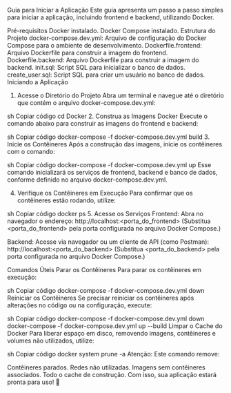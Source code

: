 Guia para Iniciar a Aplicação
Este guia apresenta um passo a passo simples para iniciar a aplicação, incluindo frontend e backend, utilizando Docker.

Pré-requisitos
Docker instalado.
Docker Compose instalado.
Estrutura do Projeto
docker-compose.dev.yml: Arquivo de configuração do Docker Compose para o ambiente de desenvolvimento.
Dockerfile.frontend: Arquivo Dockerfile para construir a imagem do frontend.
Dockerfile.backend: Arquivo Dockerfile para construir a imagem do backend.
init.sql: Script SQL para inicializar o banco de dados.
create_user.sql: Script SQL para criar um usuário no banco de dados.
Iniciando a Aplicação
1. Acesse o Diretório do Projeto
Abra um terminal e navegue até o diretório que contém o arquivo docker-compose.dev.yml:

sh
Copiar código
cd Docker
2. Construa as Imagens Docker
Execute o comando abaixo para construir as imagens do frontend e backend:

sh
Copiar código
docker-compose -f docker-compose.dev.yml build
3. Inicie os Contêineres
Após a construção das imagens, inicie os contêineres com o comando:

sh
Copiar código
docker-compose -f docker-compose.dev.yml up
Esse comando inicializará os serviços de frontend, backend e banco de dados, conforme definido no arquivo docker-compose.dev.yml.

4. Verifique os Contêineres em Execução
Para confirmar que os contêineres estão rodando, utilize:

sh
Copiar código
docker ps
5. Acesse os Serviços
Frontend: Abra no navegador o endereço:
http://localhost:<porta_do_frontend>
(Substitua <porta_do_frontend> pela porta configurada no arquivo Docker Compose.)

Backend: Acesse via navegador ou um cliente de API (como Postman):
http://localhost:<porta_do_backend>
(Substitua <porta_do_backend> pela porta configurada no arquivo Docker Compose.)

Comandos Úteis
Parar os Contêineres
Para parar os contêineres em execução:

sh
Copiar código
docker-compose -f docker-compose.dev.yml down
Reiniciar os Contêineres
Se precisar reiniciar os contêineres após alterações no código ou na configuração, execute:

sh
Copiar código
docker-compose -f docker-compose.dev.yml down
docker-compose -f docker-compose.dev.yml up --build
Limpar o Cache do Docker
Para liberar espaço em disco, removendo imagens, contêineres e volumes não utilizados, utilize:

sh
Copiar código
docker system prune -a
Atenção: Este comando remove:

Contêineres parados.
Redes não utilizadas.
Imagens sem contêineres associados.
Todo o cache de construção.
Com isso, sua aplicação estará pronta para uso! 🎉